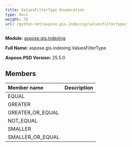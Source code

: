 ```yaml
---
title: ValuesFilterType Enumeration
type: docs
weight: 70
url: /python-net/aspose.gis.indexing/valuesfiltertype/
---
```




**Module:** [aspose.gis.indexing](/psd/python-net/aspose.gis.indexing/)

**Full Name:** aspose.gis.indexing.ValuesFilterType

**Aspose.PSD Version:** 25.5.0

## **Members**
| **Member name** | **Description** |
| :- | :- |
| EQUAL |  |
| GREATER |  |
| GREATER_OR_EQUAL |  |
| NOT_EQUAL |  |
| SMALLER |  |
| SMALLER_OR_EQUAL |  |
